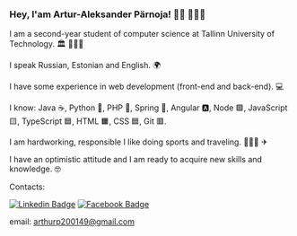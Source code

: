 ### Hey, I'am Artur-Aleksander Pärnoja! 🖐🏻 👨🏻‍💻

I am a second-year student of computer science at Tallinn University of Technology. 🏛 👨🏻‍🎓 

I speak Russian, Estonian and English. 🌍

I have some experience in web development (front-end and back-end). 💻

I know: Java ☕, Python 🐍, PHP 🐘, Spring 🍃, Angular 🅰, Node 🟩, JavaScript 🟨, TypeScript 🟦, HTML 🟧, CSS 🟦, Git 🟥. 

I am hardworking, responsible I like doing sports and traveling. 🏋🏻‍♂️ ✈

I have an optimistic attitude and I am ready to acquire new skills and knowledge. 🤓

Contacts: 

[![Linkedin Badge](https://img.shields.io/twitter/url?color=blue&label=LinkedIn&logo=LinkedIn&style=social&url=https%3A%2F%2Flinkedin.com%2Fin%2Farturalekss-a2785b205)](linkedin.com/in/arturalekss-a2785b205)
[![Facebook Badge](https://img.shields.io/twitter/url?color=blue&label=Facebook&logo=FaceBook&style=social&url=https%3A%2F%2Fhttps%3A%2F%2Fwww.facebook.com%2Fprofile.php%3Fid%3D100004815521028)](https://www.facebook.com/profile.php?id=100004815521028)

email: arthurp200149@gmail.com
<!--
**arparn/arparn** is a ✨ _special_ ✨ repository because its `README.md` (this file) appears on your GitHub profile.

Here are some ideas to get you started:

- 🔭 I’m currently working on ...
- 🌱 I’m currently learning ...
- 👯 I’m looking to collaborate on ...
- 🤔 I’m looking for help with ...
- 💬 Ask me about ...
- 📫 How to reach me: ...
- 😄 Pronouns: ...
- ⚡ Fun fact: ...
-->
